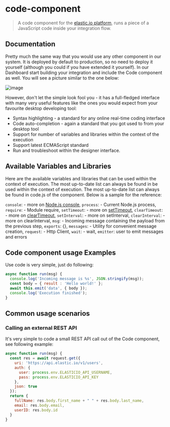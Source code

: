 # code-component

> A code component for the [elastic.io platform](https://www.elastic.io "elastic.io platform"), runs a piece of a JavaScript code inside your integration flow.

## Documentation

Pretty much the same way that you would use any other component in our system. It is deployed by default to production,
so no need to deploy it yourself (although you could if you have extended it yourself). In our Dashboard
start building your integration and include the Code component as well. You will see a picture similar to the one below:

![image](https://user-images.githubusercontent.com/56208/52571227-71cd9480-2e15-11e9-9c62-17e5085d7ada.png)

However, don't let the simple look fool you - it has a full-fledged interface with many very useful features like the ones you would expect from your favourite desktop developing tool:

 * Syntax highlighting - a standard for any online real-time coding interface
 * Code auto-completion - again a standard that you got used to from your desktop tool
 * Support for number of variables and libraries within the context of the execution
 * Support latest ECMAScript standard
 * Run and troubleshoot within the designer interface.

## Available Variables and Libraries
Here are the available variables and libraries that can be used within the context of execution. The most up-to-date list
can always be found in be used within the context of execution. The most up-to-date list can always be found in code.js
of the component. Below is a sample for the reference:

`console`: - more on [Node.js console](https://nodejs.org/dist/latest-v5.x/docs/api/console.html),
`process`: - Current Node.js process,
`require`: - Module require,
`setTimeout`: - more on [setTimeout](https://nodejs.org/dist/latest-v5.x/docs/api/timers.html),
`clearTimeout`: - more on [clearTimeout](https://nodejs.org/dist/latest-v5.x/docs/api/timers.html),
`setInterval`: - more on setInterval,
`clearInterval`: - more on clearInterval,
`msg`: - Incoming message containing the payload from the previous step,
`exports`: {},
`messages`: - Utility for convenient message creation,
`request`: - Http Client,
`wait`: - wait,
`emitter`: user to emit messages and errors

## Code component usage Examples

Use code is very simple, just do following:

```JavaScript
async function run(msg) {
  console.log('Incoming message is %s', JSON.stringify(msg));
  const body = { result : 'Hello world!' };
  await this.emit('data', { body });
  console.log('Execution finished');
}
```
## Common usage scenarios

### Calling an external REST API

It's very simple to code a small REST API call out of the Code component, see following example:

```JavaScript
async function run(msg) {
  const res = await request.get({
    uri: 'https://api.elastic.io/v1/users',
    auth: {
      user: process.env.ELASTICIO_API_USERNAME,
      pass: process.env.ELASTICIO_API_KEY
    },
    json: true  
  });
  return {
    fullName: res.body.first_name + " " + res.body.last_name,
    email: res.body.email,
    userID: res.body.id    
  }
}
```
